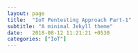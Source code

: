```yaml
---
layout: page
title:  "IoT Pentesting Approach Part-1"
subtitle: "A minimal Jekyll theme"
date:   2018-08-12 11:21:21 +0530
categories: ["IoT"]
---
```

